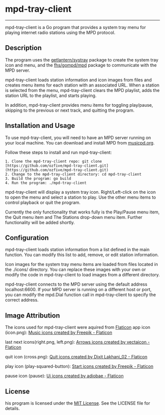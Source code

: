 # mpd-tray-client

---

mpd-tray-client is a Go program that provides a system tray menu for playing internet radio stations using the MPD protocol.

## Description
The program uses the [getlantern/systray](https://github.com/getlantern/systray) package to create the system tray icon and menu, and the [fhs/gompd/mpd](https://github.com/fhs/gompd/tree/master/mpd) package to communicate with the MPD server.

mpd-tray-client loads station information and icon images from files and creates menu items for each station with an associated URL. When a station is selected from the menu, mpd-tray-client clears the MPD playlist, adds the station URL to the playlist, and starts playing.

In addition, mpd-tray-client provides menu items for toggling play/pause, skipping to the previous or next track, and quitting the program.

## Installation and Usage

To use mpd-tray-client, you will need to have an MPD server running on your local machine. You can download and install MPD from [musicpd.org](https://www.musicpd.org/).

Follow these steps to install and run mpd-tray-client:

    1. Clone the mpd-tray-client repo: git clone [https://github.com/ozfive/mpd-tray-client.git](https://github.com/ozfive/mpd-tray-client.git)
    2. Change to the mpd-tray-client directory: cd mpd-tray-client
    3. Build the program: go build
    4. Run the program: ./mpd-tray-client

mpd-tray-client will display a system tray icon. Right/Left-click on the icon to open the menu and select a station to play. Use the other menu items to control playback or quit the program. 

Currently the only functionality that works fully is the Play/Pause menu item, the Quit menu item and The Stations drop-down menu item. Further functionality will be added shortly.

## Configuration

mpd-tray-client loads station information from a list defined in the main function. You can modify this list to add, remove, or edit station information.

Icon images for the system tray menu items are loaded from files located in the ./icons/ directory. You can replace these images with your own or modify the code in mpd-tray-client to load images from a different directory.

mpd-tray-client connects to the MPD server using the default address localhost:6600. If your MPD server is running on a different host or port, you can modify the mpd.Dial function call in mpd-tray-client to specify the correct address.

## Image Attribution

The icons used for mpd-tray-client were aquired from [Flaticon](https://www.flaticon.com)
app icon (icon.png): [Music icons created by Freepik - Flaticon](https://www.flaticon.com/free-icons/music")

last next icons(right.png, left.png): [Arrows icons created by vectaicon - Flaticon](https://www.flaticon.com/free-icons/arrows)

quit icon (cross.png): [Quit icons created by Dixit Lakhani_02 - Flaticon](https://www.flaticon.com/free-icons/quit)

play icon (play-squared-button): [Start icons created by Freepik - Flaticon](https://www.flaticon.com/free-icons/start)

pause icon (pause): [Ui icons created by adiobae - Flaticon](https://www.flaticon.com/free-icons/ui)
## License
his program is licensed under the [MIT License](https://opensource.org/license/mit/). See the LICENSE file for details.
